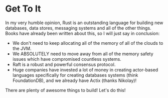 Get To It
=========
In my very humble opinion, Rust is an outstanding language for building new databases, data stores, messaging systems and all of the other things. Books have already been written about this, so I will just say in conclusion:
- We don't need to keep allocating all of the memory of all of the clouds to the JVM.
- We ABSOLUTELY need to move away from all of the memory safety issues which have compromised countless systems.
- Raft is a robust and powerful consensus protocol.
- Huge companies have invested a lot of money in creating actor-based languages specifically for creating databases systems (think FoundationDB), and we already have Actix (thanks Nikolay)!

There are plenty of awesome things to build! Let's do this!
